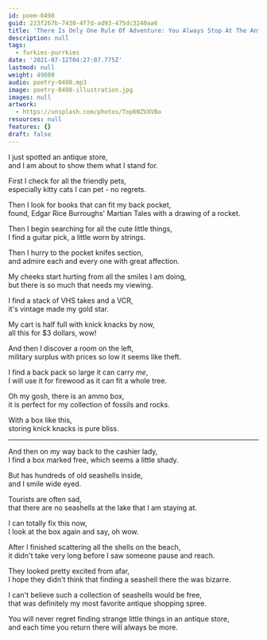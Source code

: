 ```yaml
---
id: poem-0498
guid: 223f267b-7430-4f7d-ad93-475dc3240aa6
title: 'There Is Only One Rule Of Adventure: You Always Stop At The Antique Stores'
description: null
tags:
  - furkies-purrkies
date: '2021-07-12T04:27:07.775Z'
lastmod: null
weight: 49800
audio: poetry-0498.mp3
image: poetry-0498-illustration.jpg
images: null
artwork:
  - https://unsplash.com/photos/Top6NZVXVBo
resources: null
features: {}
draft: false
---
```


I just spotted an antique store,\
and I am about to show them what I stand for.

First I check for all the friendly pets,\
especially kitty cats I can pet - no regrets.

Then I look for books that can fit my back pocket,\
found, Edgar Rice Burroughs' Martian Tales with a drawing of a rocket.

Then I begin searching for all the cute little things,\
I find a guitar pick, a little worn by strings.

Then I hurry to the pocket knifes section,\
and admire each and every one with great affection.

My cheeks start hurting from all the smiles I am doing,\
but there is so much that needs my viewing.

I find a stack of VHS takes and a VCR,\
it's vintage made my gold star.

My cart is half full with knick knacks by now,\
all this for $3 dollars, wow!

And then I discover a room on the left,\
military surplus with prices so low it seems like theft.

I find a back pack so large it can carry *me*,\
I will use it for firewood as it can fit a whole tree.

Oh my gosh, there is an ammo box,\
it is perfect for my collection of fossils and rocks.

With a box like this,\
storing knick knacks is pure bliss.

---

And then on my way back to the cashier lady,\
I find a box marked free, which seems a little shady.

But has hundreds of old seashells inside,\
and I smile wide eyed.

Tourists are often sad,\
that there are no seashells at the lake that I am staying at.

I can totally fix this now,\
I look at the box again and say, oh wow.

After I finished scattering all the shells on the beach,\
it didn't take very long before I saw someone pause and reach.

They looked pretty excited from afar,\
I hope they didn't think that finding a seashell there the was bizarre.

I can't believe such a collection of seashells would be free,\
that was definitely my most favorite antique shopping spree.

You will never regret finding strange little things in an antique store,\
and each time you return there will always be more.

